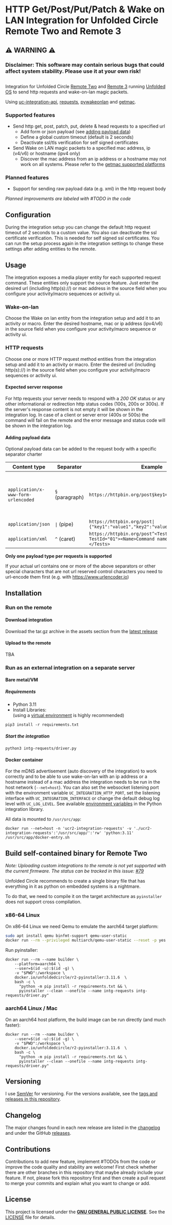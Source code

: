 # HTTP Get/Post/Put/Patch & Wake on LAN Integration for Unfolded Circle Remote Two and Remote 3

## ⚠️ WARNING ⚠️

### Disclaimer: This software may contain serious bugs that could affect system stability. Please use it at your own risk!

##

Integration for Unfolded Circle [Remote Two](https://www.unfoldedcircle.com/remote-two) and [Remote 3](https://www.unfoldedcircle.com) running [Unfolded OS](https://www.unfoldedcircle.com/unfolded-os) to send http requests and wake-on-lan magic packets.

Using [uc-integration-api](https://github.com/aitatoi/integration-python-library), [requests](https://github.com/psf/requests), [pywakeonlan](https://github.com/remcohaszing/pywakeonlan) and [getmac](https://github.com/GhostofGoes/getmac).


### Supported features

- Send http get, post, patch, put, delete & head requests to a specified url
  - Add form or json payload (see [adding payload data](#adding-payload-data))
  - Define a global custom timeout (default is 2 seconds)
  - Deactivate ssl/tls verification for self signed certificates
- Send Wake on LAN magic packets to a specified mac address, ip (v4/v6) or hostname (ipv4 only)
  - Discover the mac address from an ip address or a hostname may not work on all systems. Please refer to the [getmac supported platforms](https://github.com/GhostofGoes/getmac?tab=readme-ov-file#platforms-currently-supported)


### Planned features

- Support for sending raw payload data (e.g. xml) in the http request body

*Planned improvements are labeled with #TODO in the code*


## Configuration

During the integration setup you can change the default http request timeout of 2 seconds to a custom value. You also can deactivate the ssl certificate verification. This is needed for self signed ssl certificates. You can run the setup process again in the integration settings to change these settings after adding entities to the remote.

## Usage

The integration exposes a media player entity for each supported request command. These entities only support the source feature. Just enter the desired url (including http(s)://) or mac address in the source field when you configure your activity/macro sequences or activity ui.

### Wake-on-lan

Choose the Wake on lan entity from the integration setup and add it to an activity or macro. Enter the desired hostname, mac or ip address (ipv4/v6) in the source field when you configure your activity/macro sequence or activity ui.

### HTTP requests

Choose one or more HTTP request method entities from the integration setup and add it to an activity or macro. Enter the desired url (including http(s)://) in the source field when you configure your activity/macro sequences or activity ui.

#### Expected server response

For http requests your server needs to respond with a *200 OK* status or any other informational or redirection http status codes (100s, 200s or 300s). If the server's response content is not empty it will be shown in the integration log. In case of a client or server error (400s or 500s) the command will fail on the remote and the error message and status code will be shown in the integration log.

#### Adding payload data

Optional payload data can be added to the request body with a specific separator charter

| Content type                      | Separator     | Example                                                      | Notes |
|-----------------------------------|---------------|--------------------------------------------------------------|-------|
| `application/x-www-form-urlencoded` | `§` (paragraph) |  `https://httpbin.org/post§key1=value1,key2=value2`            | Multiple values for a single key are currently not supported. 
| `application/json `                 | `\|` (pipe)     |  `https://httpbin.org/post\|{"key1":"value1","key2":"value2"}` |
| `application/xml`                   | `^` (caret)     |  `https://httpbin.org/post^<Tests Id="01"><Test TestId="01"><Name>Command name</Name></Test></Tests>` |

**Only one payload type per requests is supported**

If your actual url contains one or more of the above separators or other special characters that are not url reserved control characters you need to url-encode them first (e.g. with https://www.urlencoder.io)

## Installation

### Run on the remote

#### Download integration

Download the tar.gz archive in the assets section from the [latest release](https://github.com/kennymc-c/ucr2-integration-requests/releases/latest)

#### Upload to the remote

TBA

### Run as an external integration on a separate server

#### Bare metal/VM

##### Requirements

- Python 3.11
- Install Libraries:  
  (using a [virtual environment](https://docs.python.org/3/library/venv.html) is highly recommended)

```shell
pip3 install -r requirements.txt
```

##### Start the integration

```shell
python3 intg-requests/driver.py
```

#### Docker container

For the mDNS advertisement (auto discovery of the integration) to work correctly and to be able to use wake-on-lan with an ip address or a hostname instead of a mac address the integration needs to be run in the host network (`--net=host`). You can also set the websocket listening port with the environment variable `UC_INTEGRATION_HTTP_PORT`, set the listening interface with `UC_INTEGRATION_INTERFACE` or change the default debug log level with `UC_LOG_LEVEL`. See available [environment variables](https://github.com/unfoldedcircle/integration-python-library#environment-variables)
in the Python integration library.

All data is mounted to `/usr/src/app`:

```shell
docker run --net=host -n 'ucr2-integration-requests' -v './ucr2-integration-requests':'/usr/src/app/':'rw' 'python:3.11' /usr/src/app/docker-entry.sh
```

## Build self-contained binary for Remote Two

*Note: Uploading custom integrations to the remote is not yet supported with the current firmware. The status can be tracked in this issue: [#79](https://github.com/unfoldedcircle/feature-and-bug-tracker/issues/79)*

Unfolded Circle recommends to create a single binary file that has everything in it as python on embedded systems is a nightmare.

To do that, we need to compile it on the target architecture as `pyinstaller` does not support cross compilation.

### x86-64 Linux

On x86-64 Linux we need Qemu to emulate the aarch64 target platform:

```bash
sudo apt install qemu binfmt-support qemu-user-static
docker run --rm --privileged multiarch/qemu-user-static --reset -p yes
```

Run pyinstaller:

```shell
docker run --rm --name builder \
    --platform=aarch64 \
    --user=$(id -u):$(id -g) \
    -v "$PWD":/workspace \
    docker.io/unfoldedcircle/r2-pyinstaller:3.11.6  \
    bash -c \
      "python -m pip install -r requirements.txt && \
      pyinstaller --clean --onefile --name intg-requests intg-requests/driver.py"
```

### aarch64 Linux / Mac

On an aarch64 host platform, the build image can be run directly (and much faster):

```shell
docker run --rm --name builder \
    --user=$(id -u):$(id -g) \
    -v "$PWD":/workspace \
    docker.io/unfoldedcircle/r2-pyinstaller:3.11.6  \
    bash -c \
      "python -m pip install -r requirements.txt && \
      pyinstaller --clean --onefile --name intg-requests intg-requests/driver.py"
```

## Versioning

I use [SemVer](http://semver.org/) for versioning. For the versions available, see the
[tags and releases in this repository](/releases).

## Changelog

The major changes found in each new release are listed in the [changelog](CHANGELOG.md)
and under the GitHub [releases](/releases).

## Contributions

Contributions to add new feature, implement #TODOs from the code or improve the code quality and stability are welcome! First check whether there are other branches in this repository that maybe already include your feature. If not, please fork this repository first and then create a pull request to merge your commits and explain what you want to change or add.

## License

This project is licensed under the [**GNU GENERAL PUBLIC LICENSE**](https://choosealicense.com/licenses/gpl-3.0/).
See the [LICENSE](LICENSE) file for details.
